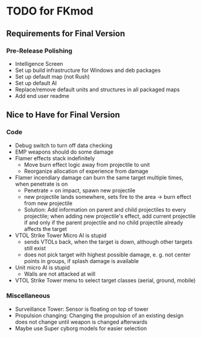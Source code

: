 # TODO for FKmod

## Requirements for Final Version
### Pre-Release Polishing
* Intelligence Screen
* Set up build infrastructure for Windows and deb packages
* Set up default map (not Rush)
* Set up default AI
* Replace/remove default units and structures in all packaged maps
* Add end user readme

## Nice to Have for Final Version
### Code
* Debug switch to turn off data checking
* EMP weapons should do some damage
* Flamer effects stack indefinitely
	* Move burn effect logic away from projectile to unit
	* Reorganize allocation of experience from damage
* Flamer incendiary damage can burn the same target multiple times, when penetrate is on
	* Penetrate = on impact, spawn new projectile
	* new projectile lands somewhere, sets fire to the area -> burn effect from new projectile
	* Solution: Add information on parent and child projectiles to every projectile; when adding new projectile's effect, add current projectile if and only if the parent projectile and no child projectile already affects the target
* VTOL Strike Tower Micro AI is stupid
	* sends VTOLs back, when the target is down, although other targets still exist
	* does not pick target with highest possible damage, e. g. not center points in groups, if splash damage is available
* Unit micro AI is stupid
	* Walls are not attacked at will
* VTOL Strike Tower menu to select target classes (aerial, ground, mobile)

### Miscellaneous
* Surveillance Tower: Sensor is floating on top of tower
* Propulsion changing: Changing the propulsion of an existing design does not change until weapon is changed afterwards
* Maybe use Super cyborg models for easier selection

